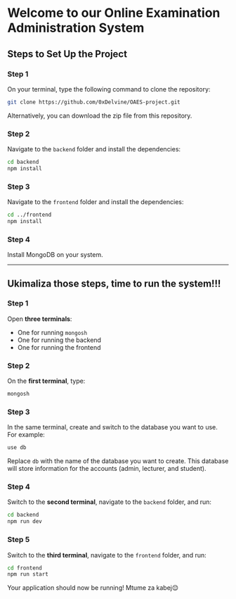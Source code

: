 # Welcome to our Online Examination Administration System

## Steps to Set Up the Project

### Step 1
On your terminal, type the following command to clone the repository:

```bash
git clone https://github.com/0xDelvine/OAES-project.git
```

Alternatively, you can download the zip file from this repository.

### Step 2
Navigate to the `backend` folder and install the dependencies:

```bash
cd backend
npm install
```

### Step 3
Navigate to the `frontend` folder and install the dependencies:

```bash
cd ../frontend
npm install
```

### Step 4
Install MongoDB on your system.

---

## Ukimaliza those steps, time to run the system!!!

### Step 1
Open **three terminals**:
- One for running `mongosh`
- One for running the backend
- One for running the frontend

### Step 2
On the **first terminal**, type:

```bash
mongosh
```

### Step 3
In the same terminal, create and switch to the database you want to use. For example:

```bash
use db
```

Replace `db` with the name of the database you want to create. This database will store information for the accounts (admin, lecturer, and student).

### Step 4
Switch to the **second terminal**, navigate to the `backend` folder, and run:

```bash
cd backend
npm run dev
```

### Step 5
Switch to the **third terminal**, navigate to the `frontend` folder, and run:

```bash
cd frontend
npm run start
```

Your application should now be running!
Mtume za kabej😌
```
